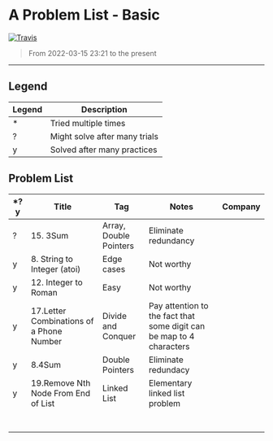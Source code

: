# A Problem List - Basic

[![Travis](https://img.shields.io/badge/language-C++-green.svg)]()

> From 2022-03-15 23:21 to the present

---

## Legend

| Legend | Description                   |
| ------ | ----------------------------- |
| *      | Tried multiple times          |
| ?      | Might solve after many trials |
| y      | Solved after many practices   |

## Problem List

| *?y | Title                                    | Tag                    | Notes                                                                | Company |
| --- | ---------------------------------------- | ---------------------- | -------------------------------------------------------------------- | ------- |
| ?   | 15. 3Sum                                 | Array, Double Pointers | Eliminate redundancy                                                 |         |
| y   | 8. String to Integer (atoi)              | Edge cases             | Not worthy                                                           |         |
| y   | 12. Integer to Roman                     | Easy                   | Not worthy                                                           |         |
| y   | 17.Letter Combinations of a Phone Number | Divide and Conquer     | Pay attention to the fact that some digit can be map to 4 characters |         |
| y   | 8.4Sum                                   | Double Pointers        | Eliminate redundacy                                                  |         |
| y   | 19.Remove Nth Node From End of List      | Linked List            | Elementary linked list problem                                       |         |
|     |                                          |                        |                                                                      |         |
|     |                                          |                        |                                                                      |         |
|     |                                          |                        |                                                                      |         |
|     |                                          |                        |                                                                      |         |
|     |                                          |                        |                                                                      |         |
|     |                                          |                        |                                                                      |         |
|     |                                          |                        |                                                                      |         |
